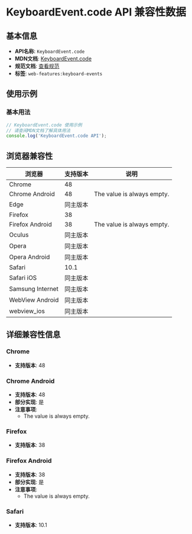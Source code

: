 # KeyboardEvent.code API 兼容性数据

## 基本信息

- **API名称**: `KeyboardEvent.code`
- **MDN文档**: [KeyboardEvent.code](https://developer.mozilla.org/docs/Web/API/KeyboardEvent/code)
- **规范文档**: [查看规范](https://w3c.github.io/uievents/#dom-keyboardevent-code)
- **标签**: `web-features:keyboard-events`

## 使用示例

### 基本用法

```javascript
// KeyboardEvent.code 使用示例
// 请查阅MDN文档了解具体用法
console.log('KeyboardEvent.code API');
```

## 浏览器兼容性

| 浏览器 | 支持版本 | 说明 |
|--------|----------|------|
| Chrome | 48 |  |
| Chrome Android | 48 | The value is always empty. |
| Edge | 同主版本 |  |
| Firefox | 38 |  |
| Firefox Android | 38 | The value is always empty. |
| Oculus | 同主版本 |  |
| Opera | 同主版本 |  |
| Opera Android | 同主版本 |  |
| Safari | 10.1 |  |
| Safari iOS | 同主版本 |  |
| Samsung Internet | 同主版本 |  |
| WebView Android | 同主版本 |  |
| webview_ios | 同主版本 |  |

## 详细兼容性信息

### Chrome

- **支持版本**: 48

### Chrome Android

- **支持版本**: 48
- **部分实现**: 是
- **注意事项**:
  - The value is always empty.

### Firefox

- **支持版本**: 38

### Firefox Android

- **支持版本**: 38
- **部分实现**: 是
- **注意事项**:
  - The value is always empty.

### Safari

- **支持版本**: 10.1


